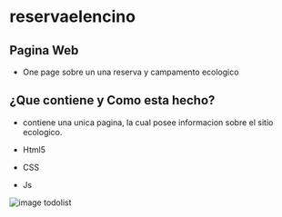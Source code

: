 # reservaelencino


## Pagina Web
* One page sobre un una reserva y campamento ecologico

## ¿Que contiene y Como esta hecho?
* contiene una unica pagina, la cual posee informacion sobre el sitio ecologico.

* Html5
* CSS
* Js

![image todolist](https://repository-images.githubusercontent.com/307270290/b5684f00-171b-11eb-9d1a-64667d254d84)
